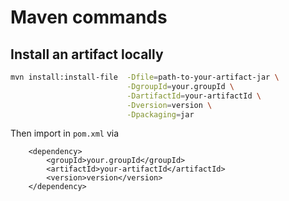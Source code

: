 # Maven commands

## Install an artifact locally

```bash
mvn install:install-file  -Dfile=path-to-your-artifact-jar \
                          -DgroupId=your.groupId \
                          -DartifactId=your-artifactId \
                          -Dversion=version \
                          -Dpackaging=jar
  ```

Then import in `pom.xml` via

```
    <dependency>
        <groupId>your.groupId</groupId>
        <artifactId>your-artifactId</artifactId>
        <version>version</version>
    </dependency>
```